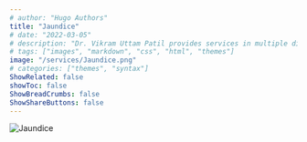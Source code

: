 ```yaml
---
# author: "Hugo Authors"
title: "Jaundice"
# date: "2022-03-05"
# description: "Dr. Vikram Uttam Patil provides services in multiple disorders"
# tags: ["images", "markdown", "css", "html", "themes"]
image: "/services/Jaundice.png"
# categories: ["themes", "syntax"]
ShowRelated: false
showToc: false
ShowBreadCrumbs: false
ShowShareButtons: false
---
```


![Jaundice](/services/Jaundice.png)
